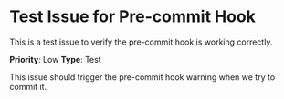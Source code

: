 # Test Issue for Pre-commit Hook

This is a test issue to verify the pre-commit hook is working correctly.

**Priority**: Low
**Type**: Test

This issue should trigger the pre-commit hook warning when we try to commit it.
